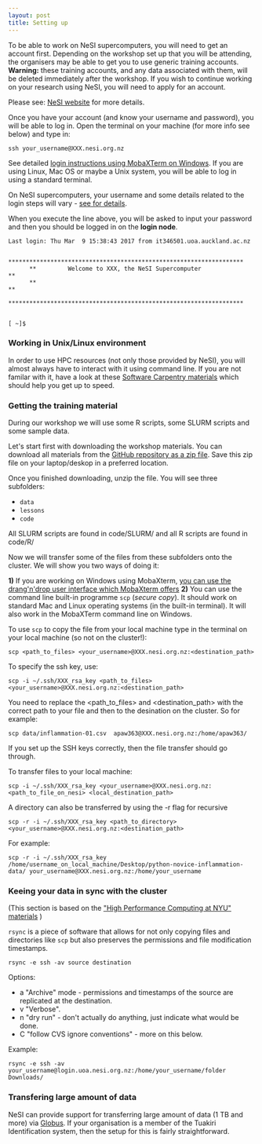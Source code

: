 ```yaml
---
layout: post
title: Setting up
---
```


To be able to work on NeSI supercomputers, you will need to get an account first. Depending on the workshop set up that you will be attending, the organisers may be able to get you to use generic training accounts. **Warning:** these training accounts, and any data associated with them, will be deleted immediately after the workshop. If you wish to continue working on your research using NeSI, you will need to apply for an account.

Please see: [NeSI website](https://www.nesi.org.nz/apply) for more details.

Once you have your account (and know your username and password), you will be able to log in. Open the terminal on your machine (for more info see below) and type in:

```
ssh your_username@XXX.nesi.org.nz
```

See detailed [login instructions using MobaXTerm on Windows](https://wiki.auckland.ac.nz/display/CER/FromZeroToHero). If you are using Linux, Mac OS or maybe a Unix system, you will be able to log in using a standard terminal.

On NeSI supercomputers, your username and some details related to the login steps will vary - [see for details](https://wiki.auckland.ac.nz/display/CER/Access+and+data+transfer).

When you execute the line above, you will be asked to input your password and then you should be logged in on the **login node**.

```
Last login: Thu Mar  9 15:38:43 2017 from it346501.uoa.auckland.ac.nz

      *******************************************************************
      **         Welcome to XXX, the NeSI Supercomputer                **
      **                                                               **
      *******************************************************************


[ ~]$
```

### Working in Unix/Linux environment

In order to use HPC resources (not only those provided by NeSI), you will almost always have to interact with it using command line. If you are not familar with it, have a look at these [Software Carpentry materials](http://swcarpentry.github.io/shell-novice/) which should help you get up to speed.

### Getting the training material

During our workshop we will use some R scripts, some SLURM scripts and some sample data.

Let's start first with downloading the workshop materials. You can download all materials from the [GitHub repository as a zip file](https://github.com/murraycadzow/hpc_training/archive/master.zip). Save this zip file on your laptop/deskop in a preferred location.

Once you finished downloading, unzip the file. You will see three subfolders:
* `data`
* `lessons`
* `code`

All SLURM scripts are found in code/SLURM/ and all R scripts are found in code/R/


Now we will transfer some of the files from these subfolders onto the cluster. We will show you two ways of doing it:

**1)** If you are working on Windows using MobaXterm, [you can use the drang'n'drop user interface which MobaXterm offers](https://wiki.auckland.ac.nz/display/CER/FromZeroToHero)
**2)** You can use the command line built-in programme `scp` (*secure copy*). It should work on standard Mac and Linux operating systems (in the built-in terminal). It will also work in the MobaXTerm command line on Windows.

To use `scp` to copy the file from your local machine type in the terminal on your local machine (so not on the cluster!):

```
scp <path_to_files> <your_username>@XXX.nesi.org.nz:<destination_path>

```

To specify the ssh key, use:

```
scp -i ~/.ssh/XXX_rsa_key <path_to_files> <your_username>@XXX.nesi.org.nz:<destination_path>
```

You need to replace the <path_to_files> and <destination_path> with the correct path to your file and then to the desination on the cluster. So for example:

```
scp data/inflammation-01.csv  apaw363@XXX.nesi.org.nz:/home/apaw363/
```

If you set up the SSH keys correctly, then the file transfer should go through.


To transfer files to your local machine:

```
scp -i ~/.ssh/XXX_rsa_key <your_username>@XXX.nesi.org.nz:<path_to_file_on_nesi> <local_destination_path>
```

A directory can also be transferred by using the -r flag for recursive

```
scp -r -i ~/.ssh/XXX_rsa_key <path_to_directory> <your_username>@XXX.nesi.org.nz:<destination_path>
```

For example:

```
scp -r -i ~/.ssh/XXX_rsa_key /home/username_on_local_machine/Desktop/python-novice-inflammation-data/ your_username@XXX.nesi.org.nz:/home/your_username

```

### Keeing your data in sync with the cluster

(This section is based on the ["High Performance Computing at NYU" materials](https://wikis.nyu.edu/display/NYUHPC/How+to+copy+files+to+and+from+the+HPC+clusters) )


`rsync` is a piece of software that allows for not only copying files and directories like `scp` but also preserves the permissions and file modification timestamps.

```
rsync -e ssh -av source destination
```

Options:

* a "Archive" mode - permissions and timestamps of the source are replicated at the destination.
* v "Verbose".
* n  "dry run" - don't actually do anything, just indicate what would be done.
* C "follow CVS ignore conventions" - more on this below.

Example:

```
rsync -e ssh -av your_username@login.uoa.nesi.org.nz:/home/your_username/folder Downloads/
```

### Transfering large amount of data

NeSI can provide support for transferring large amount of data (1 TB and more) via [Globus](https://www.globus.org/). If your organisation is a member of the Tuakiri Identification system, then the setup for this is fairly straightforward.
